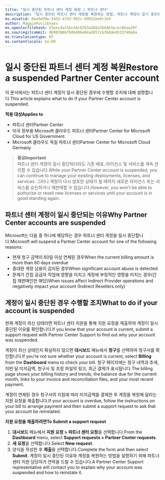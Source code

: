 ```yaml
---
title: "일시 중단된 파트너 센터 계정 복원 | 파트너 센터"
description: "일시 중단된 파트너 센터 계정을 복원하는 방법, 파트너 계정이 일시 중단되는 이유 및 일시 중단 동안 계정을 사용하는 방법을 알아봅니다."
ms.assetid: 0ae6ed9e-5452-47d3-992c-69922ee0c1e9
author: MaggiePucciEvans
ms.openlocfilehash: b3eecda15bc4dc6363a288a768463acec86aa29f
ms.sourcegitcommit: 0b00306bfb0b406e64ad857cb360de4533740e6a
ms.translationtype: HT
ms.contentlocale: ko-KR
---
```

# <a name="restore-a-suspended-partner-center-account"></a><span data-ttu-id="4721d-103">일시 중단된 파트너 센터 계정 복원</span><span class="sxs-lookup"><span data-stu-id="4721d-103">Restore a suspended Partner Center account</span></span>

<span data-ttu-id="4721d-104">이 문서에서는 파트너 센터 계정이 일시 중단된 경우에 수행할 조치에 대해 설명합니다.</span><span class="sxs-lookup"><span data-stu-id="4721d-104">This article explains what to do if your Partner Center account is suspended.</span></span>

**<span data-ttu-id="4721d-105">적용 대상</span><span class="sxs-lookup"><span data-stu-id="4721d-105">Applies to</span></span>**

-  <span data-ttu-id="4721d-106">파트너 센터</span><span class="sxs-lookup"><span data-stu-id="4721d-106">Partner Center</span></span>
-  <span data-ttu-id="4721d-107">미국 정부용 Microsoft 클라우드 파트너 센터</span><span class="sxs-lookup"><span data-stu-id="4721d-107">Partner Center for Microsoft Cloud for US Government</span></span>
-  <span data-ttu-id="4721d-108">Microsoft 클라우드 독일 파트너 센터</span><span class="sxs-lookup"><span data-stu-id="4721d-108">Partner Center for Microsoft Cloud Germany</span></span>

>**<span data-ttu-id="4721d-109">중요</span><span class="sxs-lookup"><span data-stu-id="4721d-109">Important</span></span>**<br>
<span data-ttu-id="4721d-110">파트너 센터 계정이 일시 중단되더라도 기존 배포, 라이선스 및 서비스를 계속 관리할 수 있습니다.</span><span class="sxs-lookup"><span data-stu-id="4721d-110">While your Partner Center account is suspended, you can continue to manage your existing deployments, licenses, and services.</span></span> <span data-ttu-id="4721d-111">그러나 계정이 다시 양호한 상태가 될 때까지 새로운 라이선스 또는 서비스를 승인하거나 재판매할 수 없습니다.</span><span class="sxs-lookup"><span data-stu-id="4721d-111">However, you won’t be able to authorize or resell new licenses or services until your account is in good standing again.</span></span>

## <a name="why-partner-center-accounts-are-suspended"></a><span data-ttu-id="4721d-112">파트너 센터 계정이 일시 중단되는 이유</span><span class="sxs-lookup"><span data-stu-id="4721d-112">Why Partner Center accounts are suspended</span></span>

<span data-ttu-id="4721d-113">Microsoft는 다음 중 하나에 해당하는 경우 파트너 센터 계정을 일시 중단합니다.</span><span class="sxs-lookup"><span data-stu-id="4721d-113">Microsoft will suspend a Partner Center account for one of the following reasons:</span></span>

- <span data-ttu-id="4721d-114">현재 청구 금액이 60일 이상 연체된 경우</span><span class="sxs-lookup"><span data-stu-id="4721d-114">When the current billing amount is more than 60 days overdue</span></span> 
- <span data-ttu-id="4721d-115">중대한 계정 남용이 감지된 경우</span><span class="sxs-lookup"><span data-stu-id="4721d-115">When significant account abuse is detected</span></span>
- <span data-ttu-id="4721d-116">문제가 간접 공급자 작업에 영향을 미치고 계정에 부정적인 영향을 미치는 경우(간접 재판매인만 해당)</span><span class="sxs-lookup"><span data-stu-id="4721d-116">When issues affect Indirect Provider operations and negatively impact your account (Indirect Resellers only)</span></span>

## <a name="what-to-do-if-your-account-is-suspended"></a><span data-ttu-id="4721d-117">계정이 일시 중단된 경우 수행할 조치</span><span class="sxs-lookup"><span data-stu-id="4721d-117">What to do if your account is suspended</span></span>

<span data-ttu-id="4721d-118">현재 계정이 최신 상태라면 파트너 센터 지원을 통해 지원 요청을 제출하여 계정이 일시 중단된 이유를 확인합니다.</span><span class="sxs-lookup"><span data-stu-id="4721d-118">If you know that your account is current, submit a support request with Partner Center Support to find out why your account was suspended.</span></span> 

<span data-ttu-id="4721d-119">계정이 최신 상태인지 확실하지 않으면 **대시보드** 메뉴에서 **청구**를 선택하여 청구서를 확인합니다.</span><span class="sxs-lookup"><span data-stu-id="4721d-119">If you’re not sure whether your account is current, select **Billing** from the **Dashboard** menu to check your bill.</span></span> <span data-ttu-id="4721d-120">청구 페이지에는 청구 내역과 추세, 이번 달 미지급액, 청구서 및 조정 파일의 링크, 최근 결제가 표시됩니다.</span><span class="sxs-lookup"><span data-stu-id="4721d-120">The billing page shows your billing history and trends, the balance due for the current month, links to your invoice and reconciliation files, and your most recent payment.</span></span>

<span data-ttu-id="4721d-121">계정이 연체된 경우 청구서의 지침에 따라 미지급액을 결제한 후 계정을 복원해 달라는 지원 요청을 제출합니다.</span><span class="sxs-lookup"><span data-stu-id="4721d-121">If your account is overdue, follow the instructions on your bill to arrange payment and then submit a support request to ask that your account be reinstated.</span></span> 

**<span data-ttu-id="4721d-122">지원 요청을 제출하려면</span><span class="sxs-lookup"><span data-stu-id="4721d-122">To Submit a support request</span></span>**

1.    <span data-ttu-id="4721d-123">**대시보드** 메뉴에서 **지원 요청 > 파트너 센터 요청**을 선택합니다.</span><span class="sxs-lookup"><span data-stu-id="4721d-123">From the **Dashboard** menu, select **Support requests > Partner Center requests**.</span></span>
2.    <span data-ttu-id="4721d-124">**새 요청**을 선택합니다.</span><span class="sxs-lookup"><span data-stu-id="4721d-124">Select **New request**.</span></span> 
3.    <span data-ttu-id="4721d-125">양식을 작성한 후 **제출**을 선택합니다.</span><span class="sxs-lookup"><span data-stu-id="4721d-125">Complete the form and then select **Submit**.</span></span> <span data-ttu-id="4721d-126">계정이 일시 중단된 이유와 계정을 복원하는 방법을 설명하기 위해 파트너 센터 지원 담당자가 연락을 드릴 수 있습니다.</span><span class="sxs-lookup"><span data-stu-id="4721d-126">A Partner Center Support representative will contact you to explain why your account was suspended and how to reinstate it.</span></span>



